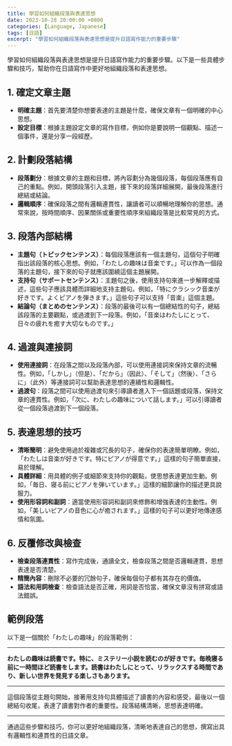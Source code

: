```yaml
---
title: 學習如何組織段落與表達思想
date: 2023-10-28 20:00:00 +0800
categories: [Language, Japanese]
tags: [日語] 
excerpt: "學習如何組織段落與表達思想是提升日語寫作能力的重要步驟"
---
```


學習如何組織段落與表達思想是提升日語寫作能力的重要步驟。以下是一些具體步驟和技巧，幫助你在日語寫作中更好地組織段落和表達思想。

## **1. 確定文章主題**
- **明確主題**：首先要清楚你想要表達的主題是什麼，確保文章有一個明確的中心思想。
- **設定目標**：根據主題設定文章的寫作目標，例如你是要說明一個觀點、描述一個事件，還是分享一段經歷。

## **2. 計劃段落結構**
- **段落劃分**：根據文章的主題和目標，將內容劃分為幾個段落，每個段落應有自己的重點。例如，開頭段落引入主題，接下來的段落詳細展開，最後段落進行總結或結論。
- **邏輯順序**：確保段落之間有邏輯連貫性，讓讀者可以順暢地理解你的思想。通常來說，按時間順序、因果關係或重要性順序來組織段落是比較常見的方式。

## **3. 段落內部結構**
- **主題句（トピックセンテンス）**：每個段落應該有一個主題句，這個句子明確指出該段落的核心思想。例如，「わたしの趣味は音楽です。」可以作為一個段落的主題句，接下來的句子就應該圍繞這個主題展開。
- **支持句（サポートセンテンス）**：主題句之後，使用支持句來進一步解釋或描述，這些句子應該具體而詳細地支持主題句。例如，「特にクラシック音楽が好きです。よくピアノを弾きます。」這些句子可以支持「音楽」這個主題。
- **結論句（まとめのセンテンス）**：段落的最後可以有一個總結性的句子，總結該段落的主要觀點，或過渡到下一段落。例如，「音楽はわたしにとって、日々の疲れを癒す大切なものです。」

## **4. 過渡與連接詞**
- **使用連接詞**：在段落之間以及段落內部，可以使用連接詞來保持文章的流暢性。例如，「しかし」（但是）、「だから」（因此）、「そして」（然後）、「さらに」（此外）等連接詞可以幫助表達思想的連續性和邏輯性。
- **過渡句**：段落之間可以使用過渡句來引導讀者進入下一個話題或段落，保持文章的連貫性。例如，「次に、わたしの趣味について話します。」可以引導讀者從一個段落過渡到下一個段落。

## **5. 表達思想的技巧**
- **清晰簡明**：避免使用過於複雜或冗長的句子，確保你的表達簡單明瞭。例如，「わたしは音楽が好きです。特にピアノが得意です。」這樣的句子簡單直接，易於理解。
- **具體詳細**：用具體的例子或細節來支持你的觀點，使思想表達更加生動。例如，「毎日、寝る前にピアノを弾いています。」這樣的細節讓你的描述更具說服力。
- **使用形容詞和副詞**：適當使用形容詞和副詞來修飾和增強表達的生動性。例如，「美しいピアノの音色に心が癒されます。」這樣的句子可以更好地傳達感情和氛圍。

## **6. 反覆修改與檢查**
- **檢查段落連貫性**：寫作完成後，通讀全文，檢查段落之間是否邏輯連貫，思想表達是否清楚。
- **精簡內容**：刪除不必要的冗餘句子，確保每個句子都有其存在的價值。
- **語法和用詞檢查**：檢查語法是否正確，用詞是否恰當，確保文章沒有拼寫或語法錯誤。

## **範例段落**
以下是一個關於「わたしの趣味」的段落範例：

---

**わたしの趣味は読書です。特に、ミステリー小説を読むのが好きです。毎晩寝る前に一時間ほど読書をします。読書はわたしにとって、リラックスする時間であり、新しい世界を発見する楽しさもあります。**

---

這個段落從主題句開始，接著用支持句具體描述了讀書的內容和感受，最後以一個總結句收尾，表達了讀書對作者的重要性。段落結構清晰，思想表達明確。

---

通過這些步驟和技巧，你可以更好地組織段落，清晰地表達自己的思想，撰寫出具有邏輯性和連貫性的日語文章。
